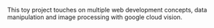 This toy project touches on multiple web development concepts, data manipulation and image processing with google cloud vision.
